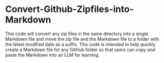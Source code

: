 # Convert-Github-Zipfiles-into-Markdown
This code will convert any zip files in the same directory into a single Markdown file and move the zip file and the Markdown file to a folder with the latest modified date as a suffix. This code is intended to help quickly create a Markdown file for any GitHub folder so that users can copy and paste the Markdown into an LLM for learning.
